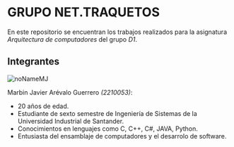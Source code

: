 # GRUPO NET.TRAQUETOS
En este repositorio se encuentran los trabajos realizados para la asignatura _Arquitectura de computadores_ del grupo _D1_.

## Integrantes

![noNameMJ](https://photos.app.goo.gl/a9e1HyRciNwMC2Nj9)

Marbin Javier Arévalo Guerrero _(2210053)_:
+ 20 años de edad.
+ Estudiante de sexto semestre de Ingeniería de Sistemas de la Universidad Industrial de Santander.
+ Conocimientos en lenguajes como C, C++, C#, JAVA, Python.
+ Entusiasta del ensamblaje de computadores y el desarrolo de software.
